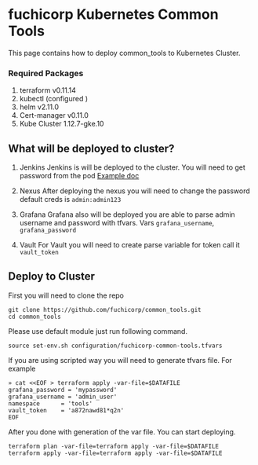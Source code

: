 # fuchicorp Kubernetes Common Tools
This page contains how to deploy  common_tools to Kubernetes  Cluster.

### Required Packages
1. terraform  v0.11.14
2. kubectl (configured )
3. helm v2.11.0
3. Cert-manager v0.11.0
4. Kube Cluster 1.12.7-gke.10

## What will be deployed to cluster?
1. Jenkins
Jenkins is will be deployed to the cluster. You will need to get password from the pod [Example doc](https://stackoverflow.com/questions/40570173/installing-jenkins-the-first-time-and-do-not-know-the-default-user-name)

2. Nexus
After deploying the nexus you will need to change the password default creds is  `admin:admin123`

4. Grafana
Grafana also will be deployed you are able to parse admin username and password with tfvars. Vars `grafana_username`, `grafana_password`

6. Vault
For Vault you will need to create parse variable for token call it `vault_token`


## Deploy to Cluster
First you will need to clone the repo
```
git clone https://github.com/fuchicorp/common_tools.git
cd common_tools
```

Please use default  module just run following command.
```
source set-env.sh configuration/fuchicorp-common-tools.tfvars
```

If you are using scripted way you will need to generate tfvars file. For example

```
» cat <<EOF > terraform apply -var-file=$DATAFILE                                                                     
grafana_password = 'mypassword'
grafana_username = 'admin_user'
namespace      = 'tools'
vault_token    = 'a872nawd81*q2n'
EOF
```

After you done with generation of the var file. You can start deploying.
```
terraform plan -var-file=terraform apply -var-file=$DATAFILE    
terraform apply -var-file=terraform apply -var-file=$DATAFILE
```
